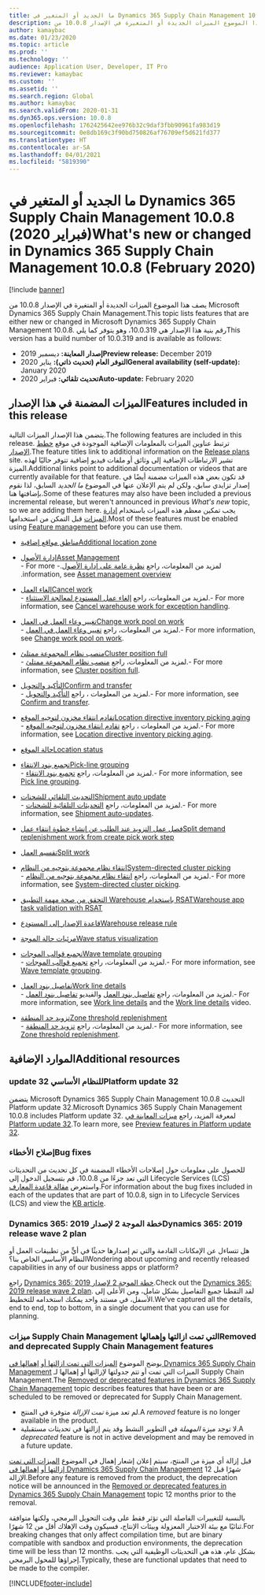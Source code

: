 ```yaml
---
title: ما الجديد أو المتغير في Dynamics 365 Supply Chain Management 10.0.8 (فبراير 2020)
description: يصف هذا الموضوع الميزات الجديدة أو المتغيرة في الإصدار 10.0.8 من Dynamics 365 Supply Chain Management.
author: kamaybac
ms.date: 01/23/2020
ms.topic: article
ms.prod: ''
ms.technology: ''
audience: Application User, Developer, IT Pro
ms.reviewer: kamaybac
ms.custom: ''
ms.assetid: ''
ms.search.region: Global
ms.author: kamaybac
ms.search.validFrom: 2020-01-31
ms.dyn365.ops.version: 10.0.8
ms.openlocfilehash: 1762425642ee976b32c9daf3fbb90961fa983d19
ms.sourcegitcommit: 0e8db169c3f90bd750826af76709ef5d621fd377
ms.translationtype: HT
ms.contentlocale: ar-SA
ms.lasthandoff: 04/01/2021
ms.locfileid: "5819390"
---
```

# <a name="whats-new-or-changed-in-dynamics-365-supply-chain-management-1008-february-2020"></a><span data-ttu-id="51dac-103">ما الجديد أو المتغير في Dynamics 365 Supply Chain Management 10.0.8 (فبراير 2020)</span><span class="sxs-lookup"><span data-stu-id="51dac-103">What's new or changed in Dynamics 365 Supply Chain Management 10.0.8 (February 2020)</span></span>

[!include [banner](../includes/banner.md)]

<span data-ttu-id="51dac-104">يصف هذا الموضوع الميزات الجديدة أو المتغيرة في الإصدار 10.0.8 من Microsoft Dynamics 365 Supply Chain Management.</span><span class="sxs-lookup"><span data-stu-id="51dac-104">This topic lists features that are either new or changed in Microsoft Dynamics 365 Supply Chain Management 10.0.8.</span></span> <span data-ttu-id="51dac-105">رقم بنية هذا الإصدار هي 10.0.319، وهو يتوفر كما يلي</span><span class="sxs-lookup"><span data-stu-id="51dac-105">This version has a build number of 10.0.319 and is available as follows:</span></span>

- <span data-ttu-id="51dac-106">**إصدار المعاينة:** ديسمبر 2019</span><span class="sxs-lookup"><span data-stu-id="51dac-106">**Preview release:** December 2019</span></span>
- <span data-ttu-id="51dac-107">**التوفر العام (تحديث ذاتي):** يناير 2020</span><span class="sxs-lookup"><span data-stu-id="51dac-107">**General availability (self-update):** January 2020</span></span>
- <span data-ttu-id="51dac-108">**تحديث تلقائي:** فبراير 2020</span><span class="sxs-lookup"><span data-stu-id="51dac-108">**Auto-update:** February 2020</span></span>

## <a name="features-included-in-this-release"></a><span data-ttu-id="51dac-109">الميزات المضمنة في هذا الإصدار</span><span class="sxs-lookup"><span data-stu-id="51dac-109">Features included in this release</span></span>

<span data-ttu-id="51dac-110">يتضمن هذا الإصدار الميزات التالية.</span><span class="sxs-lookup"><span data-stu-id="51dac-110">The following features are included in this release.</span></span> <span data-ttu-id="51dac-111">ترتبط عناوين الميزات بالمعلومات الإضافية الموجودة في موقع [خطط الإصدار](https://docs.microsoft.com/dynamics365/release-plans/).</span><span class="sxs-lookup"><span data-stu-id="51dac-111">The feature titles link to additional information on the [Release plans](https://docs.microsoft.com/dynamics365/release-plans/) site.</span></span> <span data-ttu-id="51dac-112">تشير الارتباطات الإضافية إلى وثائق أو ملفات فيديو إضافية تتوفر حاليًا لهذه الميزة.</span><span class="sxs-lookup"><span data-stu-id="51dac-112">Additional links point to additional documentation or videos that are currently available for that feature.</span></span> <span data-ttu-id="51dac-113">قد تكون بعض هذه الميزات مضمنة أيضًا في إصدار تزايدي سابق، ولكن لم يتم الإعلان عنها في الموضوع *ما الجديد* السابق، لذا نقوم بإضافتها هنا.</span><span class="sxs-lookup"><span data-stu-id="51dac-113">Some of these features may also have been included a previous incremental release, but weren't announced in previous *What's new* topic, so we are adding them here.</span></span> <span data-ttu-id="51dac-114">يجب تمكين معظم هذه الميزات باستخدام [إدارة الميزات](../../fin-ops-core/fin-ops/get-started/feature-management/feature-management-overview.md) قبل التمكن من استخدامها.</span><span class="sxs-lookup"><span data-stu-id="51dac-114">Most of these features must be enabled using [Feature management](../../fin-ops-core/fin-ops/get-started/feature-management/feature-management-overview.md) before you can use them.</span></span>

- [<span data-ttu-id="51dac-115">مناطق مواقع إضافية</span><span class="sxs-lookup"><span data-stu-id="51dac-115">Additional location zone</span></span>](https://docs.microsoft.com/dynamics365-release-plan/2019wave2/dynamics365-supply-chain-management/additional-location-zone)

- [<span data-ttu-id="51dac-116">إدارة الأصول</span><span class="sxs-lookup"><span data-stu-id="51dac-116">Asset Management</span></span>](https://docs.microsoft.com/dynamics365-release-plan/2019wave2/dynamics365-supply-chain-management/dynamics-365-asset-management)<br> <span data-ttu-id="51dac-117">- لمزيد من المعلومات، راجع [‏‫نظرة عامة على إدارة الأصول](../asset-management/index.md).</span><span class="sxs-lookup"><span data-stu-id="51dac-117">- For more information, see [Asset management overview](../asset-management/index.md).</span></span>
- [<span data-ttu-id="51dac-118">إلغاء العمل</span><span class="sxs-lookup"><span data-stu-id="51dac-118">Cancel work</span></span>](https://docs.microsoft.com/dynamics365-release-plan/2019wave2/dynamics365-supply-chain-management/cancel-work)<br> <span data-ttu-id="51dac-119">- لمزيد من المعلومات، راجع [إلغاء عمل المستودع لمعالجة الاستثناء](../warehousing/cancel-warehouse-work.md).</span><span class="sxs-lookup"><span data-stu-id="51dac-119">- For more information, see [Cancel warehouse work for exception handling](../warehousing/cancel-warehouse-work.md).</span></span>
- [<span data-ttu-id="51dac-120">تغيير وعاء العمل في العمل</span><span class="sxs-lookup"><span data-stu-id="51dac-120">Change work pool on work</span></span>](https://docs.microsoft.com/dynamics365-release-plan/2019wave2/dynamics365-supply-chain-management/change-work-pool-work)<br> <span data-ttu-id="51dac-121">- لمزيد من المعلومات، راجع [تغيير وعاء العمل في العمل‬](../warehousing/change-work-pool-on-work.md).</span><span class="sxs-lookup"><span data-stu-id="51dac-121">- For more information, see [Change work pool on work](../warehousing/change-work-pool-on-work.md).</span></span>
- [<span data-ttu-id="51dac-122">منصب نظام المجموعة ممتلئ</span><span class="sxs-lookup"><span data-stu-id="51dac-122">Cluster position full</span></span>](https://docs.microsoft.com/dynamics365-release-plan/2019wave2/dynamics365-supply-chain-management/cluster-position-full)<br> <span data-ttu-id="51dac-123">- لمزيد من المعلومات، راجع [‏‫منصب نظام المجموعة ممتلئ‬](../warehousing/cluster-position-full.md).</span><span class="sxs-lookup"><span data-stu-id="51dac-123">- For more information, see [Cluster position full](../warehousing/cluster-position-full.md).</span></span>
- [<span data-ttu-id="51dac-124">التأكيد والتحويل</span><span class="sxs-lookup"><span data-stu-id="51dac-124">Confirm and transfer</span></span>](https://docs.microsoft.com/dynamics365-release-plan/2019wave2/dynamics365-supply-chain-management/confirm-transfer)<br> <span data-ttu-id="51dac-125">- لمزيد من المعلومات ، راجع [التأكيد والتحويل](../warehousing/confirm-and-transfer.md).</span><span class="sxs-lookup"><span data-stu-id="51dac-125">- For more information, see [Confirm and transfer](../warehousing/confirm-and-transfer.md).</span></span>
- [<span data-ttu-id="51dac-126">تقادم انتقاء مخزون لتوجيه الموقع</span><span class="sxs-lookup"><span data-stu-id="51dac-126">Location directive inventory picking aging</span></span>](https://docs.microsoft.com/dynamics365-release-plan/2019wave2/dynamics365-supply-chain-management/location-directive-inventory-picking-aging)<br> <span data-ttu-id="51dac-127">- لمزيد من المعلومات ، راجع [تقادم انتقاء مخزون لتوجيه الموقع‬](../warehousing/location-directive-inventory-picking-aging.md).</span><span class="sxs-lookup"><span data-stu-id="51dac-127">- For more information, see [Location directive inventory picking aging](../warehousing/location-directive-inventory-picking-aging.md).</span></span>
- [<span data-ttu-id="51dac-128">حالة الموقع</span><span class="sxs-lookup"><span data-stu-id="51dac-128">Location status</span></span>](https://docs.microsoft.com/dynamics365-release-plan/2019wave2/dynamics365-supply-chain-management/location-status)
- [<span data-ttu-id="51dac-129">تجميع بنود الانتقاء</span><span class="sxs-lookup"><span data-stu-id="51dac-129">Pick-line grouping</span></span>](https://docs.microsoft.com/dynamics365-release-plan/2019wave2/dynamics365-supply-chain-management/pick-line-grouping)<br> <span data-ttu-id="51dac-130">- لمزيد من المعلومات، راجع [تجميع بنود الانتقاء](../warehousing/pick-line-grouping.md).</span><span class="sxs-lookup"><span data-stu-id="51dac-130">- For more information, see [Pick line grouping](../warehousing/pick-line-grouping.md).</span></span>
- [<span data-ttu-id="51dac-131">التحديث التلقائي للشحنات</span><span class="sxs-lookup"><span data-stu-id="51dac-131">Shipment auto update</span></span>](https://docs.microsoft.com/dynamics365-release-plan/2019wave2/dynamics365-supply-chain-management/shipment-auto-update)<br> <span data-ttu-id="51dac-132">- لمزيد من المعلومات، راجع [التحديثات التلقائية للشحنات](../warehousing/auto-update-shipment.md).</span><span class="sxs-lookup"><span data-stu-id="51dac-132">- For more information, see [Shipment auto-updates](../warehousing/auto-update-shipment.md).</span></span>
- [<span data-ttu-id="51dac-133">فصل عمل التزويد عند الطلب عن إنشاء خطوة انتقاء عمل</span><span class="sxs-lookup"><span data-stu-id="51dac-133">Split demand replenishment work from create pick work step</span></span>](https://docs.microsoft.com/dynamics365-release-plan/2019wave2/dynamics365-supply-chain-management/split-demand-replenishment-work-create-pick-work-step)
- [<span data-ttu-id="51dac-134">تقسيم العمل</span><span class="sxs-lookup"><span data-stu-id="51dac-134">Split work</span></span>](https://docs.microsoft.com/dynamics365-release-plan/2019wave2/dynamics365-supply-chain-management/split-work)
- [<span data-ttu-id="51dac-135">انتقاء نظام مجموعة بتوجيه من النظام</span><span class="sxs-lookup"><span data-stu-id="51dac-135">System-directed cluster picking</span></span>](https://docs.microsoft.com/dynamics365-release-plan/2019wave2/dynamics365-supply-chain-management/system-directed-cluster-picking)<br> <span data-ttu-id="51dac-136">- لمزيد من المعلومات، راجع [انتقاء نظام مجموعة بتوجيه من النظام‬](../warehousing/system-directed-cluster-pick.md).</span><span class="sxs-lookup"><span data-stu-id="51dac-136">- For more information, see [System-directed cluster picking](../warehousing/system-directed-cluster-pick.md).</span></span>
- [<span data-ttu-id="51dac-137">التحقق من صحة مهمة التطبيق Warehouse باستخدام RSAT</span><span class="sxs-lookup"><span data-stu-id="51dac-137">Warehouse app task validation with RSAT</span></span>](https://docs.microsoft.com/dynamics365-release-plan/2019wave2/dynamics365-supply-chain-management/warehouse-app-task-validation-rsat)
- [<span data-ttu-id="51dac-138">قاعدة الإصدار إلى المستودع</span><span class="sxs-lookup"><span data-stu-id="51dac-138">Warehouse release rule</span></span>](https://docs.microsoft.com/dynamics365-release-plan/2019wave2/dynamics365-supply-chain-management/warehouse-release-rule)
- [<span data-ttu-id="51dac-139">مرئيات حالة الموجة</span><span class="sxs-lookup"><span data-stu-id="51dac-139">Wave status visualization</span></span>](https://docs.microsoft.com/dynamics365-release-plan/2019wave2/dynamics365-supply-chain-management/wave-status-visualization)
- [<span data-ttu-id="51dac-140">تجميع قوالب الموجات</span><span class="sxs-lookup"><span data-stu-id="51dac-140">Wave template grouping</span></span>](https://docs.microsoft.com/dynamics365-release-plan/2019wave2/dynamics365-supply-chain-management/wave-template-grouping)<br> <span data-ttu-id="51dac-141">- لمزيد من المعلومات، راجع [تجميع قوالب الموجات‬](../warehousing/wave-template-grouping.md).</span><span class="sxs-lookup"><span data-stu-id="51dac-141">- For more information, see [Wave template grouping](../warehousing/wave-template-grouping.md).</span></span>
- [<span data-ttu-id="51dac-142">تفاصيل بنود العمل</span><span class="sxs-lookup"><span data-stu-id="51dac-142">Work line details</span></span>](https://docs.microsoft.com/dynamics365-release-plan/2019wave2/dynamics365-supply-chain-management/work-line-details)<br> <span data-ttu-id="51dac-143">- لمزيد من المعلومات، راجع [تفاصيل بنود العمل](../warehousing/work-line-details.md) والفيديو [تفاصيل بنود العمل](https://www.microsoft.com/videoplayer/embed/RE4fcYN).</span><span class="sxs-lookup"><span data-stu-id="51dac-143">- For more information, see [Work line details](../warehousing/work-line-details.md) and the [Work line details](https://www.microsoft.com/videoplayer/embed/RE4fcYN) video.</span></span>
- [<span data-ttu-id="51dac-144">تزويد حد المنطقة</span><span class="sxs-lookup"><span data-stu-id="51dac-144">Zone threshold replenishment</span></span>](https://docs.microsoft.com/dynamics365-release-plan/2019wave2/dynamics365-supply-chain-management/zone-threshold-replenishment)<br> <span data-ttu-id="51dac-145">- لمزيد من المعلومات، راجع [تزويد حد المنطقة‬](../warehousing/zone-threshold-replenishment.md).</span><span class="sxs-lookup"><span data-stu-id="51dac-145">- For more information, see [Zone threshold replenishment](../warehousing/zone-threshold-replenishment.md).</span></span>

## <a name="additional-resources"></a><span data-ttu-id="51dac-146">الموارد الإضافية</span><span class="sxs-lookup"><span data-stu-id="51dac-146">Additional resources</span></span>

### <a name="platform-update-32"></a><span data-ttu-id="51dac-147">update 32 للنظام الأساسي</span><span class="sxs-lookup"><span data-stu-id="51dac-147">Platform update 32</span></span>

<span data-ttu-id="51dac-148">يتضمن Microsoft Dynamics 365 Supply Chain Management 10.0.8 التحديث Platform update 32.</span><span class="sxs-lookup"><span data-stu-id="51dac-148">Microsoft Dynamics 365 Supply Chain Management 10.0.8 includes Platform update 32.</span></span> <span data-ttu-id="51dac-149">لمعرفة المزيد، راجع [ميزات المعاينة في Platform update 32](../../fin-ops-core/dev-itpro/get-started/whats-new-platform-update-32.md).</span><span class="sxs-lookup"><span data-stu-id="51dac-149">To learn more, see [Preview features in Platform update 32](../../fin-ops-core/dev-itpro/get-started/whats-new-platform-update-32.md).</span></span>

### <a name="bug-fixes"></a><span data-ttu-id="51dac-150">إصلاح الأخطاء</span><span class="sxs-lookup"><span data-stu-id="51dac-150">Bug fixes</span></span> 

<span data-ttu-id="51dac-151">للحصول على معلومات حول إصلاحات الأخطاء المضمنة في كل تحديث من التحديثات التي تعد جزءًا من 10.0.8، قم بتسجيل الدخول إلى Lifecycle Services (LCS) واستعرض [مقالة قاعدة المعارف](https://fix.lcs.dynamics.com/Issue/Details?kb=0&bugId=400368&dbType=3&qc=8405de0733ac4045859057a4e710a3ef07637ce2485f6a317ea49efe6f67f35f).</span><span class="sxs-lookup"><span data-stu-id="51dac-151">For information about the bug fixes included in each of the updates that are part of 10.0.8, sign in to Lifecycle Services (LCS) and view the [KB article](https://fix.lcs.dynamics.com/Issue/Details?kb=0&bugId=400368&dbType=3&qc=8405de0733ac4045859057a4e710a3ef07637ce2485f6a317ea49efe6f67f35f).</span></span>

### <a name="dynamics-365-2019-release-wave-2-plan"></a><span data-ttu-id="51dac-152">Dynamics 365: خطة الموجة 2 لإصدار 2019</span><span class="sxs-lookup"><span data-stu-id="51dac-152">Dynamics 365: 2019 release wave 2 plan</span></span>

<span data-ttu-id="51dac-153">هل تتساءل عن الإمكانات القادمة والتي تم إصدارها حديثًا في أيٍّ من تطبيقات العمل أو النظام الأساسي الخاص بنا؟</span><span class="sxs-lookup"><span data-stu-id="51dac-153">Wondering about upcoming and recently released capabilities in any of our business apps or platform?</span></span>

<span data-ttu-id="51dac-154">راجع [Dynamics 365: خطة الموجة 2 لإصدار 2019](https://docs.microsoft.com/dynamics365-release-plan/2019wave2/index).</span><span class="sxs-lookup"><span data-stu-id="51dac-154">Check out the [Dynamics 365: 2019 release wave 2 plan](https://docs.microsoft.com/dynamics365-release-plan/2019wave2/index).</span></span> <span data-ttu-id="51dac-155">لقد التقطنا جميع التفاصيل بشكل شامل، ومن الأعلى إلى الأسفل، في مستند واحد يمكنك استخدامه للتخطيط.</span><span class="sxs-lookup"><span data-stu-id="51dac-155">We've captured all the details, end to end, top to bottom, in a single document that you can use for planning.</span></span>

### <a name="removed-and-deprecated-supply-chain-management-features"></a><span data-ttu-id="51dac-156">ميزات Supply Chain Management التي تمت ازالتها وإهمالها</span><span class="sxs-lookup"><span data-stu-id="51dac-156">Removed and deprecated Supply Chain Management features</span></span>

<span data-ttu-id="51dac-157">يوضح الموضوع [الميزات التي تمت ازالتها أو إهمالها في Dynamics 365 Supply Chain Management](removed-deprecated-features-scm-updates.md) الميزات التي تمت أو تتم جدولتها لإزالتها أو إهمالها لـ Supply Chain Management.</span><span class="sxs-lookup"><span data-stu-id="51dac-157">The [Removed or deprecated features in Dynamics 365 Supply Chain Management](removed-deprecated-features-scm-updates.md) topic describes features that have been or are scheduled to be removed or deprecated for Supply Chain Management.</span></span>

- <span data-ttu-id="51dac-158">لم تعد ميزة *تمت الإزالة* متوفرة في المنتج.</span><span class="sxs-lookup"><span data-stu-id="51dac-158">A *removed* feature is no longer available in the product.</span></span>
- <span data-ttu-id="51dac-159">لا توجد ميزة *المهملة* في التطوير النشط وقد يتم إزالتها في تحديثات مستقبلية.</span><span class="sxs-lookup"><span data-stu-id="51dac-159">A *deprecated* feature is not in active development and may be removed in a future update.</span></span>

<span data-ttu-id="51dac-160">قبل إزالة أي ميزة من المنتج، سيتم إعلان إشعار إهمال في الموضوع [الميزات التي تمت إزالتها أو إهمالها في Dynamics 365 Supply Chain Management](removed-deprecated-features-scm-updates.md) 12 شهرًا قبل الإزالة.</span><span class="sxs-lookup"><span data-stu-id="51dac-160">Before any feature is removed from the product, the deprecation notice will be announced in the [Removed or deprecated features in Dynamics 365 Supply Chain Management](removed-deprecated-features-scm-updates.md) topic 12 months prior to the removal.</span></span>

<span data-ttu-id="51dac-161">بالنسبة للتغييرات الفاصلة التي تؤثر فقط على وقت التحويل البرمجي، ولكنها متوافقة ثنائيًا مع بيئة الاختبار المعزولة وبيئات الإنتاج، فسيكون وقت الإهلاك أقل من 12 شهرًا.</span><span class="sxs-lookup"><span data-stu-id="51dac-161">For breaking changes that only affect compilation time, but are binary compatible with sandbox and production environments, the deprecation time will be less than 12 months.</span></span> <span data-ttu-id="51dac-162">بشكل عام، هذه هي التحديثات الوظيفية التي يجب إجراؤها للمحول البرمجي.</span><span class="sxs-lookup"><span data-stu-id="51dac-162">Typically, these are functional updates that need to be made to the compiler.</span></span>


[!INCLUDE[footer-include](../../includes/footer-banner.md)]